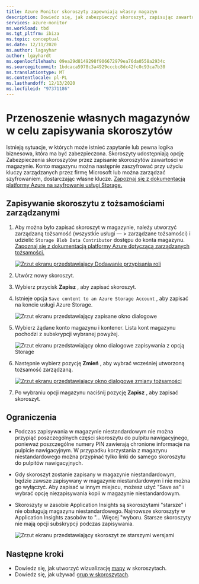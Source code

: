 ```yaml
---
title: Azure Monitor skoroszyty zapewniają własny magazyn
description: Dowiedz się, jak zabezpieczyć skoroszyt, zapisując zawartość skoroszytu w magazynie
services: azure-monitor
ms.workload: tbd
ms.tgt_pltfrm: ibiza
ms.topic: conceptual
ms.date: 12/11/2020
ms.author: lagayhar
author: lgayhardt
ms.openlocfilehash: 09ea29d8149298f906672979ea76da0558a2934c
ms.sourcegitcommit: 1bdcaca5978c3a4929cccbc8dc42fc0c93ca7b30
ms.translationtype: MT
ms.contentlocale: pl-PL
ms.lasthandoff: 12/13/2020
ms.locfileid: "97371186"
---
```

# <a name="bring-your-own-storage-to-save-workbooks"></a>Przenoszenie własnych magazynów w celu zapisywania skoroszytów

Istnieją sytuacje, w których może istnieć zapytanie lub pewna logika biznesowa, która ma być zabezpieczona. Skoroszyty udostępniają opcję Zabezpieczenia skoroszytów przez zapisanie skoroszytów zawartości w magazynie. Konto magazynu można następnie zaszyfrować przy użyciu kluczy zarządzanych przez firmę Microsoft lub można zarządzać szyfrowaniem, dostarczając własne klucze. [Zapoznaj się z dokumentacją platformy Azure na szyfrowanie usługi Storage.](../../storage/common/storage-service-encryption.md)

## <a name="saving-workbook-with-managed-identities"></a>Zapisywanie skoroszytu z tożsamościami zarządzanymi

1. Aby można było zapisać skoroszyt w magazynie, należy utworzyć zarządzaną tożsamość (wszystkie usługi — > zarządzane tożsamości) i udzielić `Storage Blob Data Contributor` dostępu do konta magazynu. [Zapoznaj się z dokumentacją platformy Azure dotyczącą zarządzanych tożsamości.](../../active-directory/managed-identities-azure-resources/how-to-manage-ua-identity-portal.md)

    [![Zrzut ekranu przedstawiający Dodawanie przypisania roli](./media/workbooks-bring-your-own-storage/add-identity-role-assignment.png)](./media/workbooks-bring-your-own-storage/add-identity-role-assignment.png#lightbox)

2. Utwórz nowy skoroszyt.
3. Wybierz przycisk **Zapisz** , aby zapisać skoroszyt.
4. Istnieje opcja `Save content to an Azure Storage Account` , aby zapisać na koncie usługi Azure Storage.

    ![Zrzut ekranu przedstawiający zapisane okno dialogowe](./media/workbooks-bring-your-own-storage/saved-dialog-default.png)

5. Wybierz żądane konto magazynu i kontener. Lista kont magazynu pochodzi z subskrypcji wybranej powyżej.

    ![Zrzut ekranu przedstawiający okno dialogowe zapisywania z opcją Storage](./media/workbooks-bring-your-own-storage/save-dialog-with-storage.png)

6. Następnie wybierz pozycję **Zmień** , aby wybrać wcześniej utworzoną tożsamość zarządzaną.

    [![Zrzut ekranu przedstawiający okno dialogowe zmiany tożsamości](./media/workbooks-bring-your-own-storage/change-managed-identity.png)](./media/workbooks-bring-your-own-storage/change-managed-identity.png#lightbox)

7. Po wybraniu opcji magazynu naciśnij pozycję **Zapisz** , aby zapisać skoroszyt.

## <a name="limitations"></a>Ograniczenia

- Podczas zapisywania w magazynie niestandardowym nie można przypiąć poszczególnych części skoroszytu do pulpitu nawigacyjnego, ponieważ poszczególne numery PIN zawierają chronione informacje na pulpicie nawigacyjnym. W przypadku korzystania z magazynu niestandardowego można przypinać tylko linki do samego skoroszytu do pulpitów nawigacyjnych.
- Gdy skoroszyt zostanie zapisany w magazynie niestandardowym, będzie zawsze zapisywany w magazynie niestandardowym i nie można go wyłączyć. Aby zapisać w innym miejscu, możesz użyć "Save as" i wybrać opcję niezapisywania kopii w magazynie niestandardowym.
- Skoroszyty w zasobie Application Insights są skoroszytami "starsze" i nie obsługują magazynu niestandardowego. Najnowsze skoroszyty w Application Insights zasobów to "... Więcej "wyboru. Starsze skoroszyty nie mają opcji subskrypcji podczas zapisywania.

   ![Zrzut ekranu przedstawiający skoroszyt ze starszymi wersjami](./media/workbooks-bring-your-own-storage/legacy-workbooks.png)

## <a name="next-steps"></a>Następne kroki

- Dowiedz się, jak utworzyć wizualizację [mapy](workbooks-map-visualizations.md) w skoroszytach.
- Dowiedz się, jak używać [grup w skoroszytach](workbooks-groups.md).